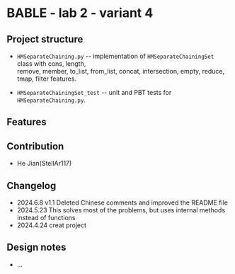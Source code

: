 # BABLE - lab 2 - variant 4



## Project structure

- `HMSeparateChaining.py` -- implementation of `HMSeparateChainingSet` class with cons, length,  
    remove, member, to_list, from_list, concat, intersection, empty, reduce, tmap, filter features.
  
- `HMSeparateChainingSet_test` -- unit and PBT tests for `HMSeparateChaining.py`.

## Features


## Contribution

- He Jian(StellAr117)

## Changelog

- 2024.6.8 v1.1 Deleted Chinese comments and improved the README file   
- 2024.5.23 This solves most of the problems, but uses internal methods instead of functions    
- 2024.4.24 creat project    

## Design notes

- ...
